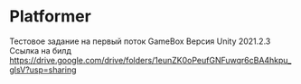 # Platformer
Тестовое задание на первый поток GameBox
Версия Unity 2021.2.3
Ссылка на билд https://drive.google.com/drive/folders/1eunZK0oPeufGNFuwqr6cBA4hkpu_glsV?usp=sharing
